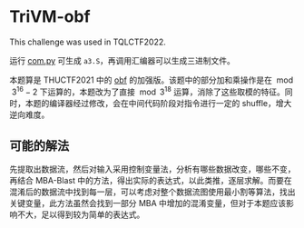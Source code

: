 # TriVM-obf

This challenge was used in TQLCTF2022.

运行 [com.py](com.py) 可生成 `a3.S`，再调用汇编器可以生成三进制文件。

本题算是 THUCTF2021 中的 [obf](../obf-thuctf) 的加强版。该题中的部分加和乘操作是在 $\bmod 3^{16}-2$ 下运算的，本题改为了直接 $\bmod 3^{18}$ 运算，消除了这些取模的特征。同时，本题的编译器经过修改，会在中间代码阶段对指令进行一定的 shuffle，增大逆向难度。

## 可能的解法

先提取出数据流，然后对输入采用控制变量法，分析有哪些数据改变，哪些不变，再结合 MBA-Blast 中的方法，得出实际的表达式，以此类推，逐层求解。而要在混淆后的数据流中找到每一层，可以考虑对整个数据流图使用最小割等算法，找出关键变量，此方法虽然会找到一部分 MBA 中增加的混淆变量，但对于本题应该影响不大，足以得到较为简单的表达式。